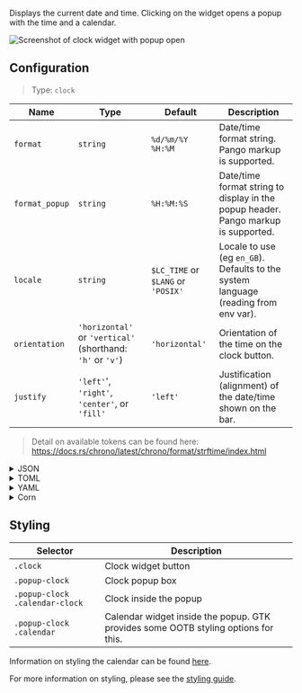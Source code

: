 Displays the current date and time. 
Clicking on the widget opens a popup with the time and a calendar.

![Screenshot of clock widget with popup open](https://f.jstanger.dev/github/ironbar/modules/clock.png)


## Configuration

> Type: `clock`

| Name           | Type                                                       | Default                            | Description                                                                         |
|----------------|------------------------------------------------------------|------------------------------------|-------------------------------------------------------------------------------------|
| `format`       | `string`                                                   | `%d/%m/%Y %H:%M`                   | Date/time format string. Pango markup is supported.                                 |
| `format_popup` | `string`                                                   | `%H:%M:%S`                         | Date/time format string to display in the popup header. Pango markup is supported.  |
| `locale`       | `string`                                                   | `$LC_TIME` or `$LANG` or `'POSIX'` | Locale to use (eg `en_GB`). Defaults to the system language (reading from env var). |
| `orientation`  | `'horizontal'` or `'vertical'` (shorthand: `'h'` or `'v'`) | `'horizontal'`                     | Orientation of the time on the clock button.                                        |
| `justify`      | `'left'`', `'right'`, `'center'`, or `'fill'`              | `'left'`                           | Justification (alignment) of the date/time shown on the bar.                        |

> Detail on available tokens can be found here: <https://docs.rs/chrono/latest/chrono/format/strftime/index.html>

<details>
<summary>JSON</summary>

```json
{
  "end": [
    {
      "type": "clock",
      "format": "%d/%m/%Y %H:%M"
    }
  ]
}

```

</details>

<details>
<summary>TOML</summary>

```toml
[[end]]
type = "clock"
format = "%d/%m/%Y %H:%M"
```

</details>

<details>
<summary>YAML</summary>

```yaml
end:
  - type: "clock"
    format: "%d/%m/%Y %H:%M"
```

</details>

<details>
<summary>Corn</summary>

```corn
{
  end = [
    {
      type = "clock"
      format = "%d/%m/%Y %H:%M"
    }
  ]
}
```

</details>

## Styling

| Selector                        | Description                                                                        |
|---------------------------------|------------------------------------------------------------------------------------|
| `.clock`                        | Clock widget button                                                                |
| `.popup-clock`                  | Clock popup box                                                                    |
| `.popup-clock .calendar-clock`  | Clock inside the popup                                                             |
| `.popup-clock .calendar`        | Calendar widget inside the popup. GTK provides some OOTB styling options for this. |

Information on styling the calendar can be found [here](https://docs.gtk.org/gtk4/class.Calendar.html#css-nodes).

For more information on styling, please see the [styling guide](styling-guide).
